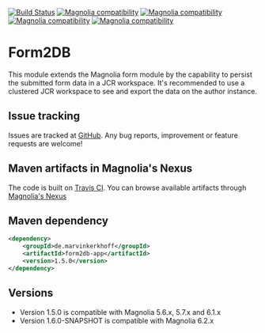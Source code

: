 [![Build Status](https://api.travis-ci.com/magnolia-community/form2db.svg?branch=master)](https://travis-ci.com/github/magnolia-community/form2db) 
[![Magnolia compatibility](https://img.shields.io/badge/magnolia-5.6-brightgreen.svg)](https://www.magnolia-cms.com)
[![Magnolia compatibility](https://img.shields.io/badge/magnolia-5.7-brightgreen.svg)](https://www.magnolia-cms.com)
[![Magnolia compatibility](https://img.shields.io/badge/magnolia-6.1-brightgreen.svg)](https://www.magnolia-cms.com)
[![Magnolia compatibility](https://img.shields.io/badge/magnolia-6.2-brightgreen.svg)](https://www.magnolia-cms.com)

Form2DB
=======

This module extends the Magnolia form module by the capability to persist the submitted form data in a JCR workspace. 
It's recommended to use a clustered JCR workspace to see and export the data on the author instance.

Issue tracking
--------------
Issues are tracked at [GitHub](https://github.com/magnolia-community/form2db/issues).
Any bug reports, improvement or feature requests are welcome! 

Maven artifacts in Magnolia's Nexus
---------------------------------
The code is built on [Travis CI](https://travis-ci.com/github/magnolia-community/form2db).
You can browse available artifacts through [Magnolia's Nexus](https://nexus.magnolia-cms.com/#nexus-search;quick~form2db-app)

Maven dependency
-----------------
```xml
<dependency>
    <groupId>de.marvinkerkhoff</groupId>
    <artifactId>form2db-app</artifactId>
    <version>1.5.0</version>
</dependency>
```

Versions
-----------------
* Version 1.5.0 is compatible with Magnolia 5.6.x, 5.7.x and 6.1.x
* Version 1.6.0-SNAPSHOT is compatible with Magnolia 6.2.x
